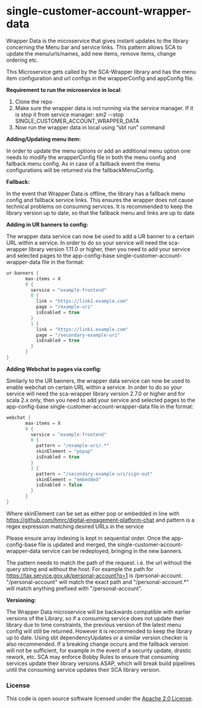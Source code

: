 
# single-customer-account-wrapper-data

Wrapper Data is the microservice that gives instant updates to the library concerning the Menu bar and service links. This pattern allows SCA to update the menu/urls/names, add new items, remove items, change ordering etc.

This Microservice gets called by the SCA-Wrapper library and has the menu item configuration and url configs in the wrapperConfig and appConfig file.

**Requirement to run the microservice in local**:

1. Clone the repo
2. Make sure the wrapper data is not running via the service manager. If it is stop it from service manager:
       sm2 --stop SINGLE_CUSTOMER_ACCOUNT_WRAPPER_DATA
3. Now run the wrapper data in local using “sbt run” command

**Adding/Updating menu item:**

In order to update the menu options or add an additional menu option one needs to modify the wrapperConfig file in both the menu config and fallback menu config. As in case of a fallback event the menu configurations will be returned via the fallbackMenuConfig.

**Fallback:**

In the event that Wrapper Data is offline, the library has a fallback menu config and fallback service links. This ensures the wrapper does not cause technical problems on consuming services. It is recommended to keep the library version up to date, so that the fallback menu and links are up to date

**Adding in UR banners to config:**

The wrapper data service can now be used to add a UR banner to a certain URL within a service. In order to do so your service will need the sca-wrapper library version 1.11.0 or higher, then you need to add your service and selected pages to the app-config-base single-customer-account-wrapper-data file in the format:
```scala
ur-banners {
       max-items = X
       0 {
         service = "example-frontend"
         0 {
           link = "https://link1.example.com"
           page = "/example-uri"
           isEnabled = true
         }
         1 {
           link = "https://link1.example.com"
           page = "/secondary-example-uri"
           isEnabled = true
         }
       }
}
```

**Adding Webchat to pages via config:**

Similarly to the UR banners, the wrapper data service can now be used to enable webchat on certain URL within a service. In order to do so your service will need the sca-wrapper library version 2.7.0 or higher and for scala 2.x only, then you need to add your service and selected pages to the app-config-base single-customer-account-wrapper-data file in the format:
```scala
webchat {
       max-items = X
       0 {
         service = "example-frontend"
         0 {
           pattern = "/example-uri/.*"
           skinElement = "popup"
           isEnabled = true
         }
         1 {
           pattern = "/secondary-example-uri/sign-out"
           skinElement = "embedded"
           isEnabled = false
         }
       }
}
```
Where skinElement can be set as either pop or embedded in line with https://github.com/hmrc/digital-engagement-platform-chat and pattern is a regex expression matching desired URLs in the service

Please ensure array indexing is kept in sequential order. Once the app-config-base file is updated and merged, the single-customer-account-wrapper-data service can be redeployed, bringing in the new banners.

The pattern needs to match the path of the request. i.e. the url without the query string and without the host. For example the path for https://tax.service.gov.uk/personal-account?q=1 is /personal-account. "/personal-account" will match the exact path and "/personal-account.*" will match anything prefixed with "/personal-account".

**Versioning:**

The Wrapper Data microservice will be backwards compatible with earlier versions of the Library, so if a consuming service does not update their library due to time constraints, the previous version of the latest menu config will still be returned. However it is recommended to keep the library up to date. Using sbt dependencyUpdates or a similar version checker is also recommended. If a breaking change occurs and the fallback version will not be sufficient, for example in the event of a security update, drastic rework, etc. SCA may enforce Bobby Rules to ensure that consuming services update their library versions ASAP, which will break build pipelines until the consuming service updates their SCA library version.


### License

This code is open source software licensed under the [Apache 2.0 License]("http://www.apache.org/licenses/LICENSE-2.0.html").
